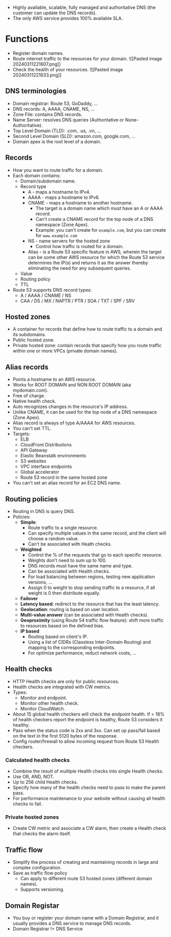 - Highly available, scalable, fully managed and authoritative DNS (the customer can update the DNS records).
- The only AWS service provides 100% available SLA.
# Functions
- Register domain names.
- Route internet traffic to the resources for your domain.
  ![[Pasted image 20240311221607.png]]
- Check the health of your resources.
  ![[Pasted image 20240311221633.png]]
## DNS terminologies
- Domain registrar: Route 53, GoDaddy, ...
- DNS records: A, AAAA, CNAME, NS, ...
- Zone File: contains DNS records.
- Name Server: resolves DNS queries (Authoritative or None-Authoritative).
- Top Level Domain (TLD): .com, .us, .vn, ...
- Second Level Domain (SLD): amazon.com, google.com, ...
- Domain apex is the root level of a domain.
## Records
- How you want to route traffic for a domain.
- Each domain contains:
	- Domain/subdomain name.
	- Record type
		- A - maps a hostname to IPv4.
		- AAAA - maps a hostname to IPv6.
		- CNAME - maps a hostname to another hostname.
			- The target is a domain name which must have an A or AAAA record.
			- Can't create a CNAME record for the top node of a DNS namespace (Zone Apex).
			- Example: you can't create for `example.com`, but you can create for `www.example.com`
		- NS - name servers for the hosted zone
			- Control how traffic is routed for a domain.
		- Alias - is a Route 53 specific feature in AWS, wherein the target can be some other AWS resource for which the Route 53 service determines the IP(s) and returns it as the answer thereby eliminating the need for any subsequent queries.
	- Value
	- Routing policy
	- TTL
- Route 53 supports DNS record types:
	- A / AAAA / CNAME / NS
	- CAA / DS / MX / NAPTR / PTR / SOA / TXT / SPF / SRV
## Hosted zones
- A container for records that define how to route traffic to a domain and its subdomains.
- Public hosted zone.
- Private hosted zone: contain records that specify how you route traffic within one or more VPCs (private domain names).
## Alias records
- Points a hostname to an AWS resource.
- Works for ROOT DOMAIN and NON ROOT DOMAIN (aka mydomain.com).
- Free of charge.
- Native health check.
- Auto recognizes changes in the resource's IP address.
- Unlike CNAME, it can be used for the top node of a DNS namespace (Zone Apex).
- Alias record is always of type A/AAAA for AWS resources.
- You can't set TTL.
- Targets:
	- ELB
	- CloudFront Distributions
	- API Gateway
	- Elastic Beanstalk environments
	- S3 websites
	- VPC interface endpoints
	- Global accelerator
	- Route 53 record in the same hosted zone
- You can't set an alias record for an EC2 DNS name.
## Routing policies
- Routing in DNS is query DNS.
- Policies:
	- **Simple**: 
		- Route traffic to a single resource.
		- Can specify multiple values in the same record, and the client will choose a random value.
		- Can't be associated with Heath checks.
	- **Weighted**
		- Control the % of the requests that go to each specific resource.
		- Weights don't need to sum up to 100.
		- DNS records must have the same name and type.
		- Can be associated with Health checks.
		- For load balancing between regions, testing new application versions, ...
		- Assign 0 to weight to stop sending traffic to a resource, if all weight is 0 then distribute equally.
	- **Failover**
	- **Latency based**: redirect to the resource that has the least latency.
	- **Geolocation**: routing is based on user location.
	- **Multi-value answer** (can be associated with Health checks).
	- **Geoproximity** (using Route 54 traffic flow feature): shift more traffic to resources based on the defined bias.
	- **IP based**
		- Routing based on client's IP.
		- Using a list of CIDRs (Classless Inter-Domain Routing) and mapping to the corresponding endpoints.
		- For optimize performance, reduct network costs, ...
## Health checks
- HTTP Health checks are only for public resources.
- Health checks are integrated with CW metrics.
- Types:
	- Monitor and endpoint.
	- Monitor other health check.
	- Monitor CloudWatch.
- About 15 global health checkers will check the endpoint health. If > 18% of health checkers report the endpoint is healthy, Route 53 considers it healthy.
- Pass when the status code is 2xx and 3xx. Can set up pass/fail based on the text in the first 5120 bytes of the response.
- Config router/firewall to allow incoming request from Route 53 Health checkers.
### Calculated health checks
- Combine the result of multiple Health checks into single Health checks.
- Use OR, AND, NOT.
- Up to 256 child Health checks.
- Specify how many of the health checks need to pass to make the parent pass.
- For performance maintenance to your website without causing all health checks to fail.
### Private hosted zones
- Create CW metric and associate a CW alarm, then create a Health check that checks the alarm itself.
## Traffic flow
- Simplify the process of creating and maintaining records in large and complex configuration.
- Save as traffic flow policy
	- Can apply to different route 53 hosted zones (different domain names).
	- Supports versioning.
## Domain Registar 
- You buy or register your domain name with a Domain Registrar, and it usually provides a DNS service to manage DNS records.
- Domain Registrar != DNS Service